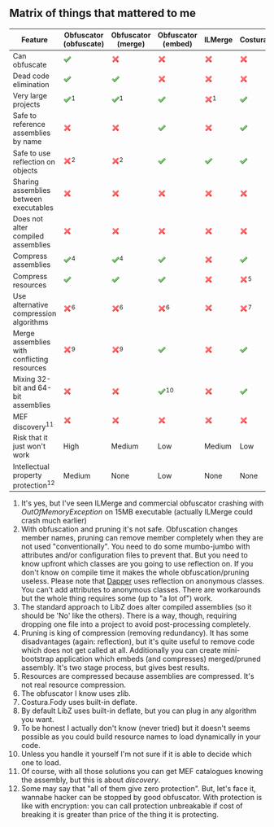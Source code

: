 ## Matrix of things that mattered to me
| Feature | Obfuscator (obfuscate) | Obfuscator (merge) | Obfuscator (embed) | ILMerge | Costura.Fody | LibZ |
| --- | --- | --- | --- | --- | --- | --- |
| Can obfuscate | ![Y](y.png) | ![N](n.png) | ![N](n.png) | ![N](n.png) | ![N](n.png) | ![N](n.png) |
| Dead code elimination | ![Y](y.png) | ![Y](y.png) | ![N](n.png) | ![N](n.png) | ![N](n.png) | ![N](n.png) |
| Very large projects | ![Y](y.png)<sup>1</sup> | ![Y](y.png)<sup>1</sup> | ![Y](y.png) | ![N](n.png)<sup>1</sup> | ![Y](y.png) | ![Y](y.png) |
| Safe to reference assemblies by name | ![N](n.png) | ![N](n.png) | ![Y](y.png) | ![N](n.png) | ![Y](y.png) | ![Y](y.png) |
| Safe to use reflection on objects | ![N](n.png)<sup>2</sup> | ![N](n.png)<sup>2</sup> | ![Y](y.png) | ![Y](y.png) | ![Y](y.png) | ![Y](y.png) |
| Sharing assemblies between executables | ![N](n.png) | ![N](n.png) | ![N](n.png) | ![N](n.png) | ![N](n.png) | ![Y](y.png) |
| Does not alter compiled assemblies | ![N](n.png) | ![N](n.png) | ![N](n.png) | ![N](n.png) | ![N](n.png) | ![Y](y.png)<sup>3</sup> |
| Compress assemblies | ![Y](y.png)<sup>4</sup> | ![Y](y.png)<sup>4</sup> | ![Y](y.png) | ![N](n.png) | ![Y](y.png) | ![Y](y.png) |
| Compress resources | ![Y](y.png) | ![Y](y.png) | ![Y](y.png) | ![N](n.png) | ![N](n.png)<sup>5</sup> | ![N](n.png)<sup>5</sup> |
| Use alternative compression algorithms | ![N](n.png)<sup>6</sup> | ![N](n.png)<sup>6</sup> | ![N](n.png)<sup>6</sup> | ![N](n.png) | ![N](n.png)<sup>7</sup> | ![Y](y.png)<sup>8</sup> |
| Merge assemblies with conflicting resources | ![N](n.png)<sup>9</sup> | ![N](n.png)<sup>9</sup> | ![Y](y.png) | ![N](n.png) | ![Y](y.png) | ![Y](y.png) |
| Mixing 32-bit and 64-bit assemblies | ![N](n.png) | ![N](n.png) | ![Y](y.png)<sup>10</sup> | ![N](n.png) | ![Y](y.png) | ![Y](y.png) |
| MEF discovery<sup>11</sup> | ![N](n.png) | ![N](n.png) | ![N](n.png) | ![N](n.png) | ![N](n.png) | ![Y](y.png) |
| Risk that it just won't work | High | Medium | Low | Medium | Low | Low |
| Intellectual property protection<sup>12</sup> | Medium | None | Low | None | None | None |

1. It's yes, but I've seen ILMerge and commercial obfuscator crashing with *OutOfMemoryException* on 15MB executable (actually ILMerge could crash much earlier)
2. With obfuscation and pruning it's not safe. Obfuscation changes member names, pruning can remove member completely when they are not used "conventionally". You need to do some mumbo-jumbo with attributes and/or configuration files to prevent that. But you need to know upfront which classes are you going to use reflection on. If you don't know on compile time it makes the whole obfuscation/pruning useless. Please note that [Dapper](https://code.google.com/p/dapper-dot-net) uses reflection on anonymous classes. You can't add attributes to anonymous classes. There are workarounds but the whole thing requires some (up to "a lot of") work.
3. The standard approach to LibZ does alter compiled assemblies (so it should be 'No' like the others). There is a way, though, requiring dropping one file into a project to avoid post-processing completely.
4. Pruning is king of compression (removing redundancy). It has some disadvantages (again: reflection), but it's quite useful to remove code which does not get called at all. Additionally you can create mini-bootstrap application which embeds (and compresses) merged/pruned assembly. It's two stage process, but gives best results.
5. Resources are compressed because assemblies are compressed. It's not real resource compression.
6. The obfuscator I know uses zlib.
7. Costura.Fody uses built-in deflate.
8. By default LibZ uses built-in deflate, but you can plug in any algorithm you want.
9. To be honest I actually don't know (never tried) but it doesn't seems possible as you could build resource names to load dynamically in your code.
10. Unless you handle it yourself I'm not sure if it is able to decide which one to load.
11. Of course, with all those solutions you can get MEF catalogues knowing the assembly, but this is about *discovery*.
12. Some may say that "all of them give zero protection". But, let's face it, wannabe hacker can be stopped by good obfuscator. With protection is like with encryption: you can call protection unbreakable if cost of breaking it is greater than price of the thing it is protecting.
